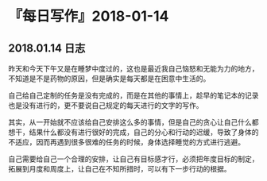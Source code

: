 # 『每日写作』2018-01-14

## 2018.01.14 日志

昨天和今天下午又是在睡梦中度过的，这也是最近我自己恼怒和无能为力的地方，不知道是不是药物的原因，但是确实是每天都是在困意中生活的。

自己给自己定制的任务是没有完成的，而是在其他的事情上，趁早的笔记本的记录也是没有进行的，更不要说自己规定的每天进行的文字的写作。

其实，从一开始就不应该给自己安排这么多的事情，但是自己的贪心让自己什么都想干，结果什么都没有进行很好的完成，自己的分心和行动的迟缓，导致了身体的不适应，因而再遇到很多很难的任务的时候，身体选择睡觉的方式进行逃避。

自己需要给自己一个合理的安排，让自己有目标感才行，必须把年度目标的制定，拓展到月度和周度上，让自己在不知所措时，可以有下一步行动的根据。
